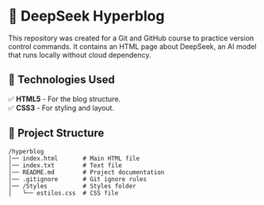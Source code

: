 # 📝 DeepSeek Hyperblog

This repository was created for a Git and GitHub course to practice version control commands. It contains an HTML page about DeepSeek, an AI model that runs locally without cloud dependency.

## 📌 Technologies Used  
✅ **HTML5** - For the blog structure.  
✅ **CSS3** - For styling and layout.  
## 📂 Project Structure 
```
/hyperblog  
│── index.html       # Main HTML file  
│── index.txt        # Text file 
│── README.md        # Project documentation  
│── .gitignore       # Git ignore rules  
│── /Styles          # Styles folder  
│   └── estilos.css  # CSS file  
```
